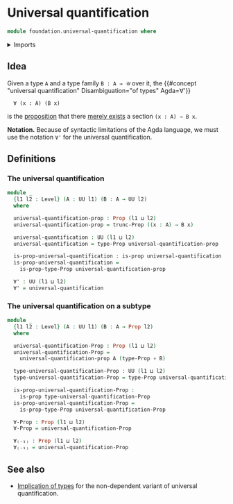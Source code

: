 # Universal quantification

```agda
module foundation.universal-quantification where
```

<details><summary>Imports</summary>

```agda
open import foundation.propositional-truncations
open import foundation.universe-levels

open import foundation-core.function-types
open import foundation-core.propositions
```

</details>

## Idea

Given a type `A` and a type family `B : A → 𝒰` over it, the
{{#concept "universal quantification" Disambiguation="of types" Agda=∀'}}

```text
  ∀ (x : A) (B x)
```

is the [proposition](foundation-core.propositions.md) that there
[merely exists](foundation.inhabited-types.md) a section `(x : A) → B x`.

**Notation.** Because of syntactic limitations of the Agda language, we must use
the notation `∀'` for the universal quantification.

## Definitions

### The universal quantification

```agda
module _
  {l1 l2 : Level} (A : UU l1) (B : A → UU l2)
  where

  universal-quantification-prop : Prop (l1 ⊔ l2)
  universal-quantification-prop = trunc-Prop ((x : A) → B x)

  universal-quantification : UU (l1 ⊔ l2)
  universal-quantification = type-Prop universal-quantification-prop

  is-prop-universal-quantification : is-prop universal-quantification
  is-prop-universal-quantification =
    is-prop-type-Prop universal-quantification-prop

  ∀' : UU (l1 ⊔ l2)
  ∀' = universal-quantification
```

### The universal quantification on a subtype

```agda
module _
  {l1 l2 : Level} (A : UU l1) (B : A → Prop l2)
  where

  universal-quantification-Prop : Prop (l1 ⊔ l2)
  universal-quantification-Prop =
    universal-quantification-prop A (type-Prop ∘ B)

  type-universal-quantification-Prop : UU (l1 ⊔ l2)
  type-universal-quantification-Prop = type-Prop universal-quantification-Prop

  is-prop-universal-quantification-Prop :
    is-prop type-universal-quantification-Prop
  is-prop-universal-quantification-Prop =
    is-prop-type-Prop universal-quantification-Prop

  ∀-Prop : Prop (l1 ⊔ l2)
  ∀-Prop = universal-quantification-Prop

  ∀₍₋₁₎ : Prop (l1 ⊔ l2)
  ∀₍₋₁₎ = universal-quantification-Prop
```

## See also

- [Implication of types](foundation.implication.md) for the non-dependent
  variant of universal quantification.
